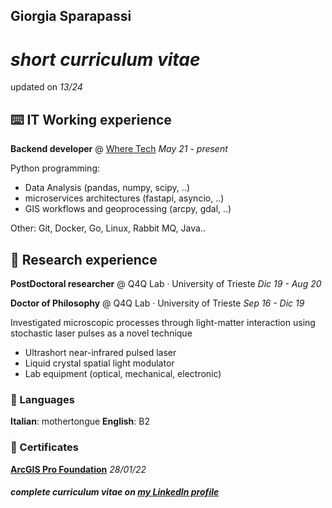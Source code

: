 ## Giorgia Sparapassi

# _short curriculum vitae_

updated on _13/24_

## ⌨️ IT Working experience

**Backend developer** @ [Where Tech](https://wheretech.it/) _May 21 - present_

Python programming:

- Data Analysis (pandas, numpy, scipy, ..)
- microservices architectures (fastapi, asyncio, ..)
- GIS workflows and geoprocessing (arcpy, gdal, ..)

Other: Git, Docker, Go, Linux, Rabbit MQ, Java..


## 🔬 Research experience

**PostDoctoral researcher** @ Q4Q Lab · University of Trieste _Dic 19 - Aug 20_

**Doctor of Philosophy** @ Q4Q Lab · University of Trieste _Sep 16 - Dic 19_

Investigated microscopic processes through light-matter interaction using stochastic laser pulses as a novel technique 

- Ultrashort near-infrared pulsed laser
- Liquid crystal spatial light modulator
- Lab equipment (optical, mechanical, electronic)


### 💬 Languages

**Italian**: mothertongue
**English**: B2


### 📃 Certificates

[**ArcGIS Pro Foundation**](https://www.credly.com/badges/45c6c71b-e405-4ff3-97c8-a62f0b65b371) _28/01/22_



#### _complete curriculum vitae on [my LinkedIn profile](https://www.linkedin.com/in/giorgia-sparapassi/)_
